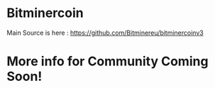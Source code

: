 # Bitminercoin

Main Source is here : https://github.com/Bitminereu/bitminercoinv3

# More info for Community Coming Soon!

